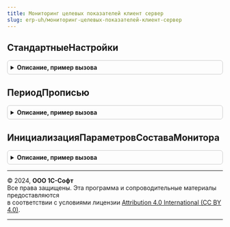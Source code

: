 ```yaml
---
title: Мониторинг целевых показателей клиент сервер
slug: erp-uh/мониторинг-целевых-показателей-клиент-сервер
---
```



## СтандартныеНастройки
<details style="margin: 1em 0; padding: 0.5em; border: 1px solid #ccc; border-radius: 6px;">

<summary style="font-weight: bold; cursor: pointer;">Описание, пример вызова</summary>

```bsl

// Возвращает стандартные настройки формирования монитора целевых показателей
//
// Возвращаемое значение:
//	Структура - стандартные настройки:
//		* ВариантГруппировкиПоказателей - Строка - "ПоКатегориямЦелей", группировка показателей по категориям целей
//		* КоличествоКолонокМонитораПоказателей - Число - 3 колонки, количество колонок
//		* РазмерДиаграмм - Число - крупный (2), высота примерно равна ширине
//		* ПроизвольныйМасштаб - Число - 100 %, стандартное значение масштабирования
//		* ВариантОтображенияДеталей - Строка - "ПоказыватьТолькоТекущееЗначение" - только текущее значение
//		* ПериодАвтообновления - Число - 15 мин. Число минут, через которые следует автоматически обновлять данные на форме.
//
Функция СтандартныеНастройки() Экспорт
```

Пример вызова
```bsl
Результат = МониторингЦелевыхПоказателейКлиентСервер.СтандартныеНастройки() 
```
</details>

## ПериодПрописью
<details style="margin: 1em 0; padding: 0.5em; border: 1px solid #ccc; border-radius: 6px;">

<summary style="font-weight: bold; cursor: pointer;">Описание, пример вызова</summary>

```bsl

// Возвращает названия перечисления Периодичность в разных склонениях
//
// Параметры:
//	ЧислоПериодов - Число - количество периодов, определяет склонение
//	Периодичность - ссылка на значение перечисления "Периодичность".
//
// Возвращаемое значение:
//  Строка - название периода в правильном склонении.
//
Функция ПериодПрописью(ЧислоПериодов, Периодичность) Экспорт
```

Пример вызова
```bsl
Результат = МониторингЦелевыхПоказателейКлиентСервер.ПериодПрописью(ЧислоПериодов, Периодичность) 
```
</details>

## ИнициализацияПараметровСоставаМонитора
<details style="margin: 1em 0; padding: 0.5em; border: 1px solid #ccc; border-radius: 6px;">

<summary style="font-weight: bold; cursor: pointer;">Описание, пример вызова</summary>

```bsl

// Возвращает структуру настроек для формирования состава монитора
//
// Возвращаемое значение:
//	Структура - незаполненная структура с требуемыми свойствами:
//		* АдресаДинамическихПараметров - Строка - содержит указание на временные настройки вывода вариантов анализа в монитор целевых показателей.
//		* ВидПоиска - ПеречислениеСсылка.ВидыПоискаСвязанныхПоказателей, Строка - значения зависимые, влияющие, взаимосвязанные, все.
//		* ДемонстрационныйРежим - Булево - указание на необходимость отображения демонстрационных данных вариантов анализа.
//		* ОтборВариантовАнализа - СправочникСсылка.ВариантыАнализаЦелевыхПоказателей, Массив - отбор данных на основании ссылки на вариант анализа.
//		* ОтборЗонаВнимания - Число - параметр устарел, оставлен для совместимости.
//		* ОтборСтатус - Строка - отбор вариантов анализа по их статусу.
//			Принимает значения: "" (без учета состояния), "ЦельДостигнута", "ПриемлемоеСостояние", "НеприемлемоеСостояние", "СостояниеНеОпределено", "РассчитаноСОшибками".
//		* ПериодичностьКонтроля - ПеречислениеСсылка.Периодичность - отбор вариантов анализа по соответствующему реквизиту
//		* ПринудительноОбновитьДанные - Булево - указание на обновление кэша ранее запланированного времени
//		* РежимАнализаВзаимосвязанных - Булево - признак, что производится анализ связанных показателей
//		* СвойстваВариантаАнализа - Структура - свойства:
//			** Ссылка - СправочникСсылка.ВариантыАнализаЦелевыхПоказателей - вариант анализа, для которого будут получаться данные
//			** ПериодАнализа - ХранилищеЗначения - содержит упакованный СтандартныйПериод, описывающий период выборки данных
//		* СтруктураНастроек - см. МониторингЦелевыхПоказателей.ПолучитьНастройкиМонитораЦелевыхПоказателей
//		* УчитыватьВариантыОтображения - Булево - Истина, подготовка данных с учетом отображения в виде таблицы, диаграммы или текста.
//
Функция ИнициализацияПараметровСоставаМонитора() Экспорт
```

Пример вызова
```bsl
Результат = МониторингЦелевыхПоказателейКлиентСервер.ИнициализацияПараметровСоставаМонитора() 
```
</details>

---

© 2024, **ООО 1С-Софт**  
Все права защищены. Эта программа и сопроводительные материалы предоставляются  
в соответствии с условиями лицензии [Attribution 4.0 International (CC BY 4.0)](https://creativecommons.org/licenses/by/4.0/legalcode).

---
